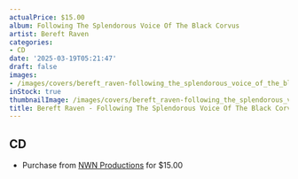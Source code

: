 ```yaml
---
actualPrice: $15.00
album: Following The Splendorous Voice Of The Black Corvus
artist: Bereft Raven
categories:
- CD
date: '2025-03-19T05:21:47'
draft: false
images:
- /images/covers/bereft_raven-following_the_splendorous_voice_of_the_black_corvus.png
inStock: true
thumbnailImage: /images/covers/bereft_raven-following_the_splendorous_voice_of_the_black_corvus-thumb.png
title: Bereft Raven - Following The Splendorous Voice Of The Black Corvus
---
```


## CD
* Purchase from [NWN Productions](http://shop.nwnprod.com/index.php?route=product/product&path=93&product_id=60894&sort=pd.name&order=ASC) for $15.00
